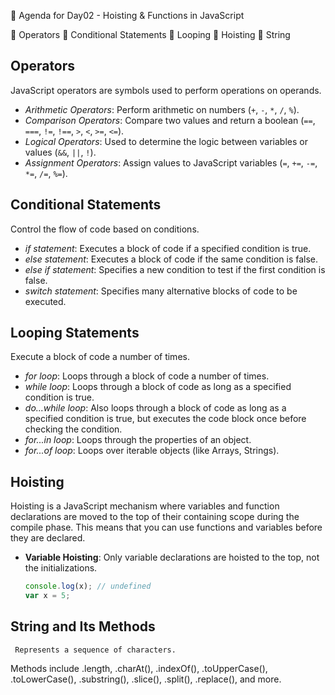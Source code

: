 📑 Agenda for Day02 - Hoisting & Functions in JavaScript

📌 Operators 
📌 Conditional Statements
📌 Looping
📌 Hoisting
📌 String


## Operators

JavaScript operators are symbols used to perform operations on operands.

- *Arithmetic Operators*: Perform arithmetic on numbers (`+`, `-`, `*`, `/`, `%`).
- *Comparison Operators*: Compare two values and return a boolean (`==`, `===`, `!=`, `!==`, `>`, `<`, `>=`, `<=`).
- *Logical Operators*: Used to determine the logic between variables or values (`&&`, `||`, `!`).
- *Assignment Operators*: Assign values to JavaScript variables (`=`, `+=`, `-=`, `*=`, `/=`, `%=`).

## Conditional Statements

Control the flow of code based on conditions.

- *if statement*: Executes a block of code if a specified condition is true.
- *else statement*: Executes a block of code if the same condition is false.
- *else if statement*: Specifies a new condition to test if the first condition is false.
- *switch statement*: Specifies many alternative blocks of code to be executed.

## Looping Statements

Execute a block of code a number of times.

- *for loop*: Loops through a block of code a number of times.
- *while loop*: Loops through a block of code as long as a specified condition is true.
- *do...while loop*: Also loops through a block of code as long as a specified condition is true, but executes the code block once before checking the condition.
- *for...in loop*: Loops through the properties of an object.
- *for...of loop*: Loops over iterable objects (like Arrays, Strings).

## Hoisting

Hoisting is a JavaScript mechanism where variables and function declarations are moved to the top of their containing scope during the compile phase. This means that you can use functions and variables before they are declared.

- **Variable Hoisting**: Only variable declarations are hoisted to the top, not the initializations.
    ```javascript
    console.log(x); // undefined
    var x = 5;
 
## String and Its Methods
     Represents a sequence of characters.

Methods include .length, .charAt(), .indexOf(), .toUpperCase(), .toLowerCase(), .substring(), .slice(), .split(), .replace(), and more.